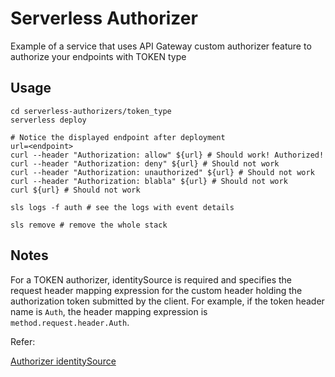 # Serverless Authorizer
Example of a service that uses API Gateway custom authorizer feature to authorize your endpoints with TOKEN type

## Usage

```
cd serverless-authorizers/token_type
serverless deploy

# Notice the displayed endpoint after deployment
url=<endpoint>
curl --header "Authorization: allow" ${url} # Should work! Authorized!
curl --header "Authorization: deny" ${url} # Should not work
curl --header "Authorization: unauthorized" ${url} # Should not work
curl --header "Authorization: blabla" ${url} # Should not work
curl ${url} # Should not work

sls logs -f auth # see the logs with event details

sls remove # remove the whole stack
```

## Notes

For a TOKEN authorizer, identitySource is required and specifies the request header mapping expression for the custom header holding the authorization token submitted by the client. For example, if the token header name is `Auth`, the header mapping expression is `method.request.header.Auth`.

Refer: 

[Authorizer identitySource](https://docs.aws.amazon.com/apigateway/api-reference/resource/authorizer/#identitySource)
